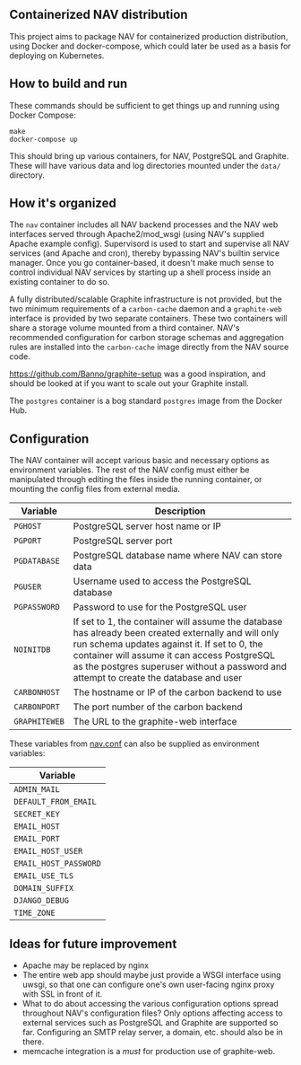 Containerized NAV distribution
------------------------------

This project aims to package NAV for containerized production distribution,
using Docker and docker-compose, which could later be used as a basis for
deploying on Kubernetes.


How to build and run
--------------------

These commands should be sufficient to get things up and running using Docker
Compose:

```
make
docker-compose up
```

This should bring up various containers, for NAV, PostgreSQL and Graphite.
These will have various data and log directories mounted under the `data/`
directory.

How it's organized
------------------

The `nav` container includes all NAV backend processes and the NAV web
interfaces served through Apache2/mod_wsgi (using NAV's supplied Apache
example config). Supervisord is used to start and supervise all NAV services
(and Apache and cron), thereby bypassing NAV's builtin service manager. Once
you go container-based, it doesn't make much sense to control individual NAV
services by starting up a shell process inside an existing container to do so.

A fully distributed/scalable Graphite infrastructure is not provided, but the
two minimum requirements of a `carbon-cache` daemon and a `graphite-web`
interface is provided by two separate containers. These two containers will
share a storage volume mounted from a third container. NAV's recommended
configuration for carbon storage schemas and aggregation rules are installed
into the `carbon-cache` image directly from the NAV source code.

https://github.com/Banno/graphite-setup was a good inspiration, and should be
looked at if you want to scale out your Graphite install.

The `postgres` container is a bog standard `postgres` image from the Docker
Hub.


Configuration
-------------

The NAV container will accept various basic and necessary options as
environment variables. The rest of the NAV config must either be manipulated
through editing the files inside the running container, or mounting the config
files from external media.

| Variable      | Description                                       |
| ------------- | ------------------------------------------------- |
| `PGHOST`      | PostgreSQL server host name or IP                 |
| `PGPORT`      | PostgreSQL server port                            |
| `PGDATABASE`  | PostgreSQL database name where NAV can store data |
| `PGUSER`      | Username used to access the PostgreSQL database   |
| `PGPASSWORD`  | Password to use for the PostgreSQL user           |
| `NOINITDB`    | If set to 1, the container will assume the database has already been created externally and will only run schema updates against it. If set to 0, the container will assume it can access PostgreSQL as the postgres superuser without a password and attempt to create the database and user   |
| `CARBONHOST`  | The hostname or IP of the carbon backend to use   |
| `CARBONPORT`  | The port number of the carbon backend             |
| `GRAPHITEWEB` | The URL to the graphite-web interface             |

These variables from
[nav.conf](https://github.com/UNINETT/nav/blob/master/etc/nav.conf) can also
be supplied as environment variables:

| Variable              |
| --------------------- |
| `ADMIN_MAIL`          |
| `DEFAULT_FROM_EMAIL`  |
| `SECRET_KEY`          |
| `EMAIL_HOST`          |
| `EMAIL_PORT`          |
| `EMAIL_HOST_USER`     |
| `EMAIL_HOST_PASSWORD` |
| `EMAIL_USE_TLS`       |
| `DOMAIN_SUFFIX`       |
| `DJANGO_DEBUG`        |
| `TIME_ZONE`           |


Ideas for future improvement
----------------------------

- Apache may be replaced by nginx
- The entire web app should maybe just provide a WSGI interface using uwsgi,
  so that one can configure one's own user-facing nginx proxy with SSL in
  front of it.
- What to do about accessing the various configuration options spread
  throughout NAV's configuration files? Only options affecting access to
  external services such as PostgreSQL and Graphite are supported so far.
  Configuring an SMTP relay server, a domain, etc. should also be in there.
- memcache integration is a *must* for production use of graphite-web.
